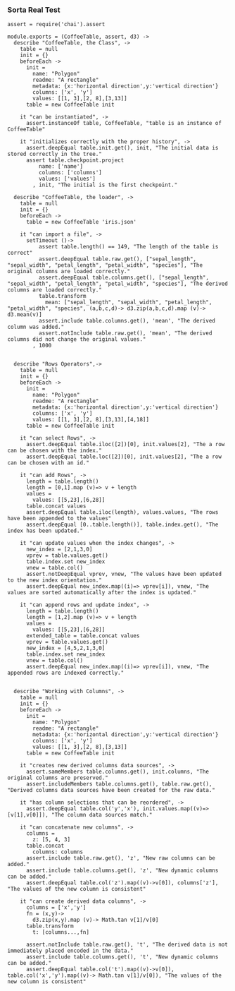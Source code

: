 ### Sorta Real Test
    assert = require('chai').assert

    module.exports = (CoffeeTable, assert, d3) ->
      describe "CoffeeTable, the Class", ->
        table = null
        init = {}
        beforeEach ->
          init =
            name: "Polygon"
            readme: "A rectangle"
            metadata: {x:'horizontal direction',y:'vertical direction'}
            columns: ['x', 'y']
            values: [[1, 3],[2, 8],[3,13]]
          table = new CoffeeTable init

        it "can be instantiated", ->
          assert.instanceOf table, CoffeeTable, "table is an instance of CoffeeTable"

        it "initializes correctly with the proper history", ->
          assert.deepEqual table.init.get(), init, "The initial data is stored correctly in the tree."
          assert table.checkpoint.project
              name: ['name']
              columns: ['columns']
              values: ['values']
            , init, "The initial is the first checkpoint."

      describe "CoffeeTable, the loader", ->
        table = null
        init = {}
        beforeEach ->
          table = new CoffeeTable 'iris.json'

        it "can import a file", ->
          setTimeout ()->
              assert table.length() == 149, "The length of the table is correct"
              assert.deepEqual table.raw.get(), ["sepal_length", "sepal_width", "petal_length", "petal_width", "species"], "The original columns are loaded correctly."
              assert.deepEqual table.columns.get(), ["sepal_length", "sepal_width", "petal_length", "petal_width", "species"], "The derived columns are loaded correctly."
              table.transform
                mean: ["sepal_length", "sepal_width", "petal_length", "petal_width", "species", (a,b,c,d)-> d3.zip(a,b,c,d).map (v)-> d3.mean(v)]
              assert.include table.columns.get(), 'mean', "The derived column was added."
              assert.notInclude table.raw.get(), 'mean', "The derived columns did not change the original values."
            , 1000


      describe "Rows Operators",->
        table = null
        init = {}
        beforeEach ->
          init =
            name: "Polygon"
            readme: "A rectangle"
            metadata: {x:'horizontal direction',y:'vertical direction'}
            columns: ['x', 'y']
            values: [[1, 3],[2, 8],[3,13],[4,18]]
          table = new CoffeeTable init

        it "can select Rows", ->
          assert.deepEqual table.iloc([2])[0], init.values[2], "The a row can be chosen with the index."
          assert.deepEqual table.loc([2])[0], init.values[2], "The a row can be chosen with an id."

        it "can add Rows", ->
          length = table.length()
          length = [0,1].map (v)=> v + length
          values =
            values: [[5,23],[6,28]]
          table.concat values
          assert.deepEqual table.iloc(length), values.values, "The rows have been appended to the values"
          assert.deepEqual [0..table.length()], table.index.get(), "The index has been updated."

        it "can update values when the index changes", ->
          new_index = [2,1,3,0]
          vprev = table.values.get()
          table.index.set new_index
          vnew = table.col()
          assert.notDeepEqual vprev, vnew, "The values have been updated to the new index orientation."
          assert.deepEqual new_index.map((i)=> vprev[i]), vnew, "The values are sorted automatically after the index is updated."

        it "can append rows and update index", ->
          length = table.length()
          length = [1,2].map (v)=> v + length
          values =
            values: [[5,23],[6,28]]
          extended_table = table.concat values
          vprev = table.values.get()
          new_index = [4,5,2,1,3,0]
          table.index.set new_index
          vnew = table.col()
          assert.deepEqual new_index.map((i)=> vprev[i]), vnew, "The appended rows are indexed correctly."


      describe "Working with Columns", ->
        table = null
        init = {}
        beforeEach ->
          init =
            name: "Polygon"
            readme: "A rectangle"
            metadata: {x:'horizontal direction',y:'vertical direction'}
            columns: ['x', 'y']
            values: [[1, 3],[2, 8],[3,13]]
          table = new CoffeeTable init

        it "creates new derived columns data sources", ->
          assert.sameMembers table.columns.get(), init.columns, "The original columns are preserved."
          assert.includeMembers table.columns.get(), table.raw.get(), "Derived columns data sources have been created for the raw data."

        it "has column selections that can be reordered", ->
          assert.deepEqual table.col('y','x'), init.values.map((v)=>[v[1],v[0]]), "The column data sources match."

        it "can concatenate new columns", ->
          columns =
            z: [5, 4, 3]
          table.concat
            columns: columns
          assert.include table.raw.get(), 'z', "New raw columns can be added."
          assert.include table.columns.get(), 'z', "New dynamic columns can be added."
          assert.deepEqual table.col('z').map((v)->v[0]), columns['z'], "The values of the new column is consistent"

        it "can create derived data columns", ->
          columns = ['x','y']
          fn = (x,y)->
            d3.zip(x,y).map (v)-> Math.tan v[1]/v[0]
          table.transform
            t: [columns...,fn]

          assert.notInclude table.raw.get(), 't', "The derived data is not immediately placed encoded in the data."
          assert.include table.columns.get(), 't', "New dynamic columns can be added."
          assert.deepEqual table.col('t').map((v)->v[0]), table.col('x','y').map((v)-> Math.tan v[1]/v[0]), "The values of the new column is consistent"
